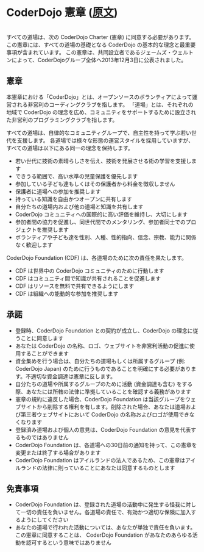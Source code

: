 # CoderDojo 憲章 ([原文](http://kata.coderdojo.com/wiki/CoderDojo_Charter_of_Ethics))
<br/>
すべての道場は、次の CoderDojo Charter (憲章) に同意する必要があります。
この憲章には、すべての道場の基礎となる CoderDojo の基本的な理念と最重要事項が含まれています。
この憲章は、共同設立者であるジェームズ・ウェルトンによって、CoderDojoグループ全体へ2013年12月3日に公表されました。

## 憲章

本憲章における「CoderDojo」とは、オープンソースのボランティアによって運営される非営利のコーディングクラブを指します。
「道場」とは、それぞれの地域で CoderDojo の理念を広め、コミュニティをサポートするために設立された非営利のプログラミングクラブを指します。

すべての道場は、自律的なコミュニティグループで、自主性を持って学ぶ若い世代を支援します。
各道場では様々な形態の運営スタイルを採用していますが、すべての道場は以下にある同一の理念を保持します。

- 若い世代に技術の素晴らしさを伝え、技術を発展させる術の学習を支援します
- できうる範囲で、高い水準の児童保護を優先します
- 参加している子ども達もしくはその保護者から料金を徴収しません
- 保護者に道場への参加を推奨します
- 持っている知識を自由かつオープンに共有します 
- 自分たちの道場内および他の道場と知識を共有します
- CoderDojo コミュニティへの国際的に高い評価を維持し、大切にします
- 参加者間の協力を促進し、同世代間でのメンタリング、参加者同士でのプロジェクトを推奨します
- ボランティアや子ども達を性別、人種、性的指向、信念、宗教、能力に関係なく歓迎します

CoderDojo Foundation (CDF) は、各道場のために次の責任を果たします。

- CDF は世界中の CoderDojo コミュニティのために行動します
- CDF はコミュニティ間で知識が共有されることを促進します
- CDF はリソースを無料で共有できるようにします
- CDF は組織への能動的な参加を推奨します

## 承諾

- 登録時、CoderDojo Foundation との契約が成立し、CoderDojo の理念に従うことに同意します
- あなたは CoderDojo の名称、ロゴ、ウェブサイトを非営利活動の促進に使用することができます
- 資金集めを行う場合は、自分たちの道場もしくは所属するグループ (例: CoderDojo Japan) のために行うものであることを明確にする必要があります。不適切な資金調達は憲章に反します。
- 自分たちの道場や所属するグループのために活動 (資金調達も含む) をする際、あなたには所轄の法律に準拠していることを確認する義務があります
- 憲章の規約に違反した場合、CoderDojo Foundation は当該グループをウェブサイトから削除する権利を有します。削除された場合、あなたは道場および第三者ウェブサイトにおいて CoderDojo の名称およびロゴが使用できなくなります
- 登録済み道場および個人の意見は、CoderDojo Foundation の意見を代表するものではありません
- CoderDojo Foundation は、各道場への30日前の通知を持って、この憲章を変更または終了する場合があります
- CoderDojo Foundation はアイルランドの法人であるため、この憲章はアイルランドの法律に則っていることにあなたは同意するものとします


## 免責事項

- CoderDojo Foundation は、登録された道場の活動中に発生する怪我に対して一切の責任を負いません。各道場の責任で、有効かつ適切な保険に加入するようにしてください
- あなたの道場で行われた活動については、あなたが単独で責任を負います。この憲章に同意することは、 CoderDojo Foundation があなたのあらゆる活動を認可するという意味ではありません
